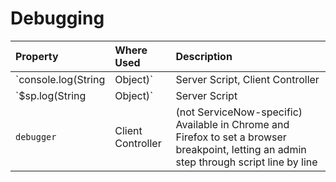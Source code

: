 # Debugging

| Property | Where Used | Description |
| :------ | :----------- | :------------ |
| `console.log(String|Object)`   | Server Script, Client Controller | Ouputs into the Browser console, server-side JavaScript objects and strings that can be displayed. When used in the Client Controller, this command is not ServiceNow specific and is managed by each individual browser (may not work in all browsers: http://stackoverflow.com/questions/14086675/which-browsers-support-console-log). |
| `$sp.log(String|Object)` | Server Script | Outputs into the Java console, server-side JavaScript objects and strings that can be displayed |
| `debugger` | Client Controller | (not ServiceNow-specific) Available in Chrome and Firefox to set a browser breakpoint, letting an admin step through script line by line |

